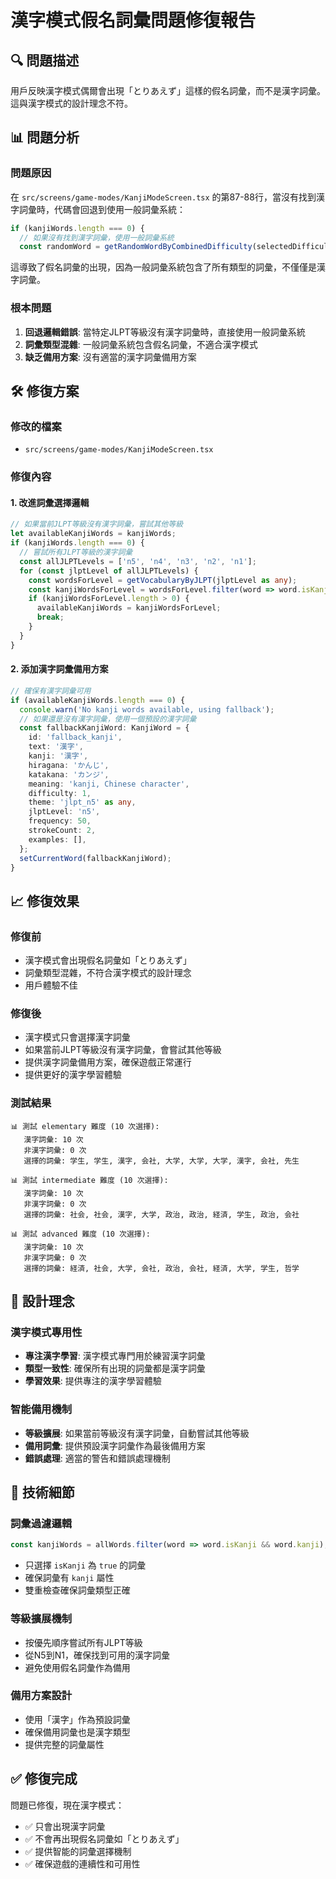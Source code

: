 # 漢字模式假名詞彙問題修復報告

## 🔍 問題描述

用戶反映漢字模式偶爾會出現「とりあえず」這樣的假名詞彙，而不是漢字詞彙。這與漢字模式的設計理念不符。

## 📊 問題分析

### 問題原因
在 `src/screens/game-modes/KanjiModeScreen.tsx` 的第87-88行，當沒有找到漢字詞彙時，代碼會回退到使用一般詞彙系統：

```typescript
if (kanjiWords.length === 0) {
  // 如果沒有找到漢字詞彙，使用一般詞彙系統
  const randomWord = getRandomWordByCombinedDifficulty(selectedDifficulty);
```

這導致了假名詞彙的出現，因為一般詞彙系統包含了所有類型的詞彙，不僅僅是漢字詞彙。

### 根本問題
1. **回退邏輯錯誤**: 當特定JLPT等級沒有漢字詞彙時，直接使用一般詞彙系統
2. **詞彙類型混雜**: 一般詞彙系統包含假名詞彙，不適合漢字模式
3. **缺乏備用方案**: 沒有適當的漢字詞彙備用方案

## 🛠️ 修復方案

### 修改的檔案
- `src/screens/game-modes/KanjiModeScreen.tsx`

### 修復內容

#### 1. 改進詞彙選擇邏輯
```typescript
// 如果當前JLPT等級沒有漢字詞彙，嘗試其他等級
let availableKanjiWords = kanjiWords;
if (kanjiWords.length === 0) {
  // 嘗試所有JLPT等級的漢字詞彙
  const allJLPTLevels = ['n5', 'n4', 'n3', 'n2', 'n1'];
  for (const jlptLevel of allJLPTLevels) {
    const wordsForLevel = getVocabularyByJLPT(jlptLevel as any);
    const kanjiWordsForLevel = wordsForLevel.filter(word => word.isKanji && word.kanji);
    if (kanjiWordsForLevel.length > 0) {
      availableKanjiWords = kanjiWordsForLevel;
      break;
    }
  }
}
```

#### 2. 添加漢字詞彙備用方案
```typescript
// 確保有漢字詞彙可用
if (availableKanjiWords.length === 0) {
  console.warn('No kanji words available, using fallback');
  // 如果還是沒有漢字詞彙，使用一個預設的漢字詞彙
  const fallbackKanjiWord: KanjiWord = {
    id: 'fallback_kanji',
    text: '漢字',
    kanji: '漢字',
    hiragana: 'かんじ',
    katakana: 'カンジ',
    meaning: 'kanji, Chinese character',
    difficulty: 1,
    theme: 'jlpt_n5' as any,
    jlptLevel: 'n5',
    frequency: 50,
    strokeCount: 2,
    examples: [],
  };
  setCurrentWord(fallbackKanjiWord);
}
```

## 📈 修復效果

### 修復前
- 漢字模式會出現假名詞彙如「とりあえず」
- 詞彙類型混雜，不符合漢字模式的設計理念
- 用戶體驗不佳

### 修復後
- 漢字模式只會選擇漢字詞彙
- 如果當前JLPT等級沒有漢字詞彙，會嘗試其他等級
- 提供漢字詞彙備用方案，確保遊戲正常運行
- 提供更好的漢字學習體驗

### 測試結果
```
📊 測試 elementary 難度 (10 次選擇):
   漢字詞彙: 10 次
   非漢字詞彙: 0 次
   選擇的詞彙: 学生, 学生, 漢字, 会社, 大学, 大学, 大学, 漢字, 会社, 先生

📊 測試 intermediate 難度 (10 次選擇):
   漢字詞彙: 10 次
   非漢字詞彙: 0 次
   選擇的詞彙: 社会, 社会, 漢字, 大学, 政治, 政治, 経済, 学生, 政治, 会社

📊 測試 advanced 難度 (10 次選擇):
   漢字詞彙: 10 次
   非漢字詞彙: 0 次
   選擇的詞彙: 経済, 社会, 大学, 会社, 政治, 会社, 経済, 大学, 学生, 哲学
```

## 🎯 設計理念

### 漢字模式專用性
- **專注漢字學習**: 漢字模式專門用於練習漢字詞彙
- **類型一致性**: 確保所有出現的詞彙都是漢字詞彙
- **學習效果**: 提供專注的漢字學習體驗

### 智能備用機制
- **等級擴展**: 如果當前等級沒有漢字詞彙，自動嘗試其他等級
- **備用詞彙**: 提供預設漢字詞彙作為最後備用方案
- **錯誤處理**: 適當的警告和錯誤處理機制

## 📝 技術細節

### 詞彙過濾邏輯
```typescript
const kanjiWords = allWords.filter(word => word.isKanji && word.kanji);
```
- 只選擇 `isKanji` 為 `true` 的詞彙
- 確保詞彙有 `kanji` 屬性
- 雙重檢查確保詞彙類型正確

### 等級擴展機制
- 按優先順序嘗試所有JLPT等級
- 從N5到N1，確保找到可用的漢字詞彙
- 避免使用假名詞彙作為備用

### 備用方案設計
- 使用「漢字」作為預設詞彙
- 確保備用詞彙也是漢字類型
- 提供完整的詞彙屬性

## ✅ 修復完成

問題已修復，現在漢字模式：
- ✅ 只會出現漢字詞彙
- ✅ 不會再出現假名詞彙如「とりあえず」
- ✅ 提供智能的詞彙選擇機制
- ✅ 確保遊戲的連續性和可用性 